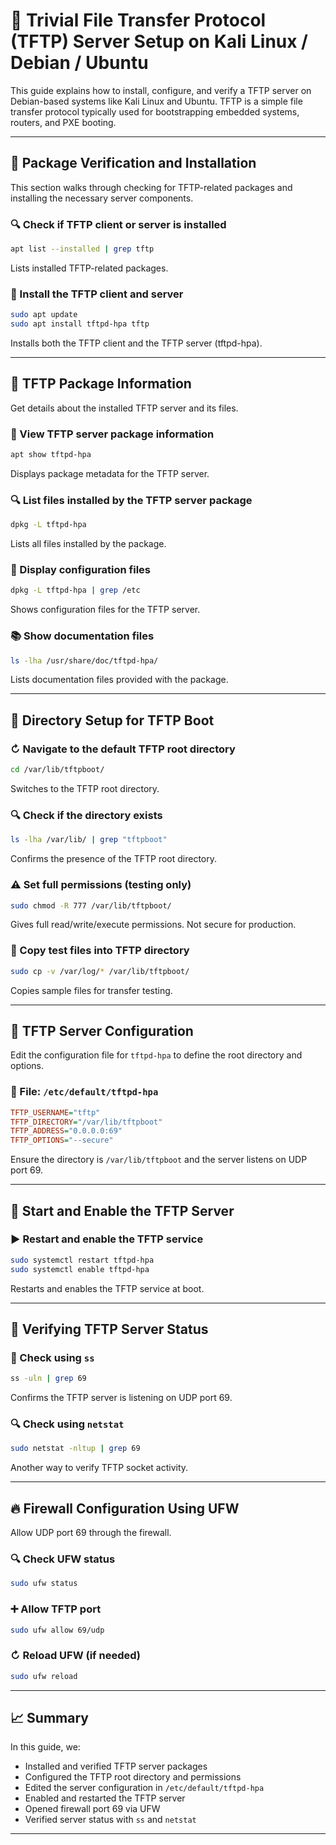 # 📱 Trivial File Transfer Protocol (TFTP) Server Setup on Kali Linux / Debian / Ubuntu

This guide explains how to install, configure, and verify a TFTP server on Debian-based systems like Kali Linux and Ubuntu. TFTP is a simple file transfer protocol typically used for bootstrapping embedded systems, routers, and PXE booting.

---

## 📅 Package Verification and Installation

This section walks through checking for TFTP-related packages and installing the necessary server components.

### 🔍 Check if TFTP client or server is installed
```bash
apt list --installed | grep tftp
```
Lists installed TFTP-related packages.

### 📂 Install the TFTP client and server
```bash
sudo apt update
sudo apt install tftpd-hpa tftp
```
Installs both the TFTP client and the TFTP server (tftpd-hpa).

---

## 📄 TFTP Package Information

Get details about the installed TFTP server and its files.

### 📅 View TFTP server package information
```bash
apt show tftpd-hpa
```
Displays package metadata for the TFTP server.

### 🔍 List files installed by the TFTP server package
```bash
dpkg -L tftpd-hpa
```
Lists all files installed by the package.

### 🔧 Display configuration files
```bash
dpkg -L tftpd-hpa | grep /etc
```
Shows configuration files for the TFTP server.

### 📚 Show documentation files
```bash
ls -lha /usr/share/doc/tftpd-hpa/
```
Lists documentation files provided with the package.

---

## 📂 Directory Setup for TFTP Boot

### ↻ Navigate to the default TFTP root directory
```bash
cd /var/lib/tftpboot/
```
Switches to the TFTP root directory.

### 🔍 Check if the directory exists
```bash
ls -lha /var/lib/ | grep "tftpboot"
```
Confirms the presence of the TFTP root directory.

### ⚠️ Set full permissions (testing only)
```bash
sudo chmod -R 777 /var/lib/tftpboot/
```
Gives full read/write/execute permissions. Not secure for production.

### 📄 Copy test files into TFTP directory
```bash
sudo cp -v /var/log/* /var/lib/tftpboot/
```
Copies sample files for transfer testing.

---

## 🔧 TFTP Server Configuration

Edit the configuration file for `tftpd-hpa` to define the root directory and options.

### 📄 File: `/etc/default/tftpd-hpa`
```ini
TFTP_USERNAME="tftp"
TFTP_DIRECTORY="/var/lib/tftpboot"
TFTP_ADDRESS="0.0.0.0:69"
TFTP_OPTIONS="--secure"
```
Ensure the directory is `/var/lib/tftpboot` and the server listens on UDP port 69.

---

## 🚀 Start and Enable the TFTP Server

### ▶️ Restart and enable the TFTP service
```bash
sudo systemctl restart tftpd-hpa
sudo systemctl enable tftpd-hpa
```
Restarts and enables the TFTP service at boot.

---

## 🔎 Verifying TFTP Server Status

### 📶 Check using `ss`
```bash
ss -uln | grep 69
```
Confirms the TFTP server is listening on UDP port 69.

### 🔍 Check using `netstat`
```bash
sudo netstat -nltup | grep 69
```
Another way to verify TFTP socket activity.

---

## 🔥 Firewall Configuration Using UFW

Allow UDP port 69 through the firewall.

### 🔍 Check UFW status
```bash
sudo ufw status
```

### ➕ Allow TFTP port
```bash
sudo ufw allow 69/udp
```

### ↻ Reload UFW (if needed)
```bash
sudo ufw reload
```

---

## 📈 Summary

In this guide, we:

- Installed and verified TFTP server packages
- Configured the TFTP root directory and permissions
- Edited the server configuration in `/etc/default/tftpd-hpa`
- Enabled and restarted the TFTP server
- Opened firewall port 69 via UFW
- Verified server status with `ss` and `netstat`


---

